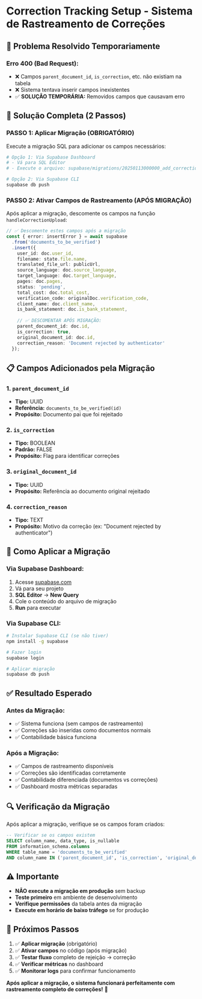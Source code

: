# Correction Tracking Setup - Sistema de Rastreamento de Correções

## 🚨 **Problema Resolvido Temporariamente**

### **Erro 400 (Bad Request):**
- ❌ Campos `parent_document_id`, `is_correction`, etc. não existiam na tabela
- ❌ Sistema tentava inserir campos inexistentes
- ✅ **SOLUÇÃO TEMPORÁRIA:** Removidos campos que causavam erro

## 🔧 **Solução Completa (2 Passos)**

### **PASSO 1: Aplicar Migração (OBRIGATÓRIO)**

Execute a migração SQL para adicionar os campos necessários:

```bash
# Opção 1: Via Supabase Dashboard
# - Vá para SQL Editor
# - Execute o arquivo: supabase/migrations/20250113000000_add_correction_tracking_fields.sql

# Opção 2: Via Supabase CLI
supabase db push
```

### **PASSO 2: Ativar Campos de Rastreamento (APÓS MIGRAÇÃO)**

Após aplicar a migração, descomente os campos na função `handleCorrectionUpload`:

```typescript
// ✅ Descomente estes campos após a migração
const { error: insertError } = await supabase
  .from('documents_to_be_verified')
  .insert({
    user_id: doc.user_id,
    filename: state.file.name,
    translated_file_url: publicUrl,
    source_language: doc.source_language,
    target_language: doc.target_language,
    pages: doc.pages,
    status: 'pending',
    total_cost: doc.total_cost,
    verification_code: originalDoc.verification_code,
    client_name: doc.client_name,
    is_bank_statement: doc.is_bank_statement,
    
    // ✅ DESCOMENTAR APÓS MIGRAÇÃO:
    parent_document_id: doc.id,
    is_correction: true,
    original_document_id: doc.id,
    correction_reason: 'Document rejected by authenticator'
  });
```

## 📋 **Campos Adicionados pela Migração**

### **1. `parent_document_id`**
- **Tipo:** UUID
- **Referência:** `documents_to_be_verified(id)`
- **Propósito:** Documento pai que foi rejeitado

### **2. `is_correction`**
- **Tipo:** BOOLEAN
- **Padrão:** FALSE
- **Propósito:** Flag para identificar correções

### **3. `original_document_id`**
- **Tipo:** UUID
- **Propósito:** Referência ao documento original rejeitado

### **4. `correction_reason`**
- **Tipo:** TEXT
- **Propósito:** Motivo da correção (ex: "Document rejected by authenticator")

## 🚀 **Como Aplicar a Migração**

### **Via Supabase Dashboard:**
1. Acesse [supabase.com](https://supabase.com)
2. Vá para seu projeto
3. **SQL Editor** → **New Query**
4. Cole o conteúdo do arquivo de migração
5. **Run** para executar

### **Via Supabase CLI:**
```bash
# Instalar Supabase CLI (se não tiver)
npm install -g supabase

# Fazer login
supabase login

# Aplicar migração
supabase db push
```

## ✅ **Resultado Esperado**

### **Antes da Migração:**
- ✅ Sistema funciona (sem campos de rastreamento)
- ✅ Correções são inseridas como documentos normais
- ✅ Contabilidade básica funciona

### **Após a Migração:**
- ✅ Campos de rastreamento disponíveis
- ✅ Correções são identificadas corretamente
- ✅ Contabilidade diferenciada (documentos vs correções)
- ✅ Dashboard mostra métricas separadas

## 🔍 **Verificação da Migração**

Após aplicar a migração, verifique se os campos foram criados:

```sql
-- Verificar se os campos existem
SELECT column_name, data_type, is_nullable 
FROM information_schema.columns 
WHERE table_name = 'documents_to_be_verified' 
AND column_name IN ('parent_document_id', 'is_correction', 'original_document_id', 'correction_reason');
```

## ⚠️ **Importante**

- **NÃO execute a migração em produção** sem backup
- **Teste primeiro** em ambiente de desenvolvimento
- **Verifique permissões** da tabela antes da migração
- **Execute em horário de baixo tráfego** se for produção

## 🎯 **Próximos Passos**

1. ✅ **Aplicar migração** (obrigatório)
2. ✅ **Ativar campos** no código (após migração)
3. ✅ **Testar fluxo** completo de rejeição → correção
4. ✅ **Verificar métricas** no dashboard
5. ✅ **Monitorar logs** para confirmar funcionamento

**Após aplicar a migração, o sistema funcionará perfeitamente com rastreamento completo de correções!** 🚀
